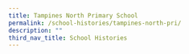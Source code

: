 ```yaml
---
title: Tampines North Primary School
permalink: /school-histories/tampines-north-pri/
description: ""
third_nav_title: School Histories
---
```


